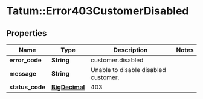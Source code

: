 # Tatum::Error403CustomerDisabled

## Properties
Name | Type | Description | Notes
------------ | ------------- | ------------- | -------------
**error_code** | **String** | customer.disabled | 
**message** | **String** | Unable to disable disabled customer. | 
**status_code** | [**BigDecimal**](BigDecimal.md) | 403 | 

